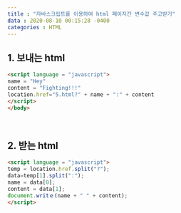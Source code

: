 ```yaml
---
title : "자바스크립트를 이용하여 html 페이지간 변수값 주고받기"
data : 2020-08-10 00:15:28 -0400
categories : HTML
---
```

## 1. 보내는 html
```html
<script language = "javascript">
name = "Hey"
content = "Fighting!!!"
location.href="5.html?" + name + ":" + content
</script>
</body>
```
<br>

## 2. 받는 html
```html
<script language = "javascript">
temp = location.href.split("?");
data=temp[1].split(":");
name = data[0];
content = data[1];
document.writｅ(name + " " + content);
</script>
```
